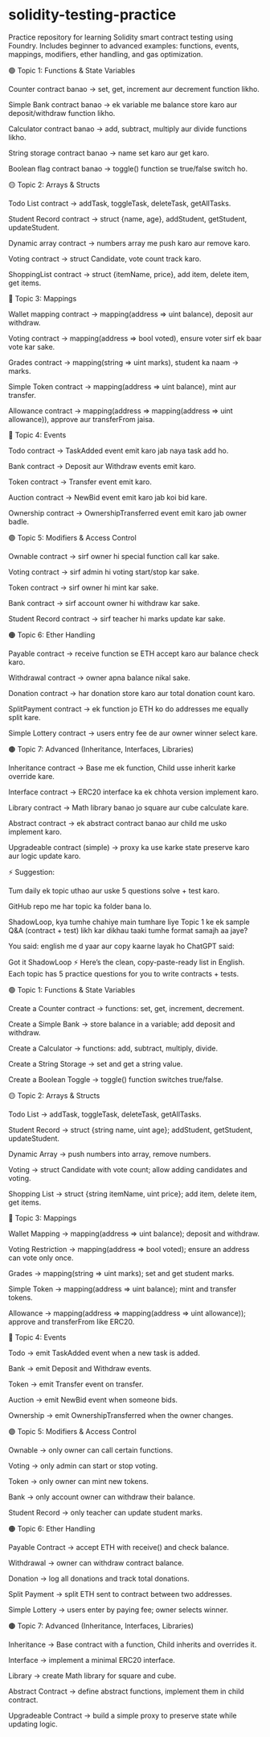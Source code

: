 # solidity-testing-practice
Practice repository for learning Solidity smart contract testing using Foundry.  Includes beginner to advanced examples: functions, events, mappings, modifiers, ether handling, and gas optimization.


🟢 Topic 1: Functions & State Variables

Counter contract banao → set, get, increment aur decrement function likho.

Simple Bank contract banao → ek variable me balance store karo aur deposit/withdraw function likho.

Calculator contract banao → add, subtract, multiply aur divide functions likho.

String storage contract banao → name set karo aur get karo.

Boolean flag contract banao → toggle() function se true/false switch ho.

🟡 Topic 2: Arrays & Structs

Todo List contract → addTask, toggleTask, deleteTask, getAllTasks.

Student Record contract → struct {name, age}, addStudent, getStudent, updateStudent.

Dynamic array contract → numbers array me push karo aur remove karo.

Voting contract → struct Candidate, vote count track karo.

ShoppingList contract → struct {itemName, price}, add item, delete item, get items.

🔴 Topic 3: Mappings

Wallet mapping contract → mapping(address => uint balance), deposit aur withdraw.

Voting contract → mapping(address => bool voted), ensure voter sirf ek baar vote kar sake.

Grades contract → mapping(string => uint marks), student ka naam → marks.

Simple Token contract → mapping(address => uint balance), mint aur transfer.

Allowance contract → mapping(address => mapping(address => uint allowance)), approve aur transferFrom jaisa.

🔵 Topic 4: Events

Todo contract → TaskAdded event emit karo jab naya task add ho.

Bank contract → Deposit aur Withdraw events emit karo.

Token contract → Transfer event emit karo.

Auction contract → NewBid event emit karo jab koi bid kare.

Ownership contract → OwnershipTransferred event emit karo jab owner badle.

🟣 Topic 5: Modifiers & Access Control

Ownable contract → sirf owner hi special function call kar sake.

Voting contract → sirf admin hi voting start/stop kar sake.

Token contract → sirf owner hi mint kar sake.

Bank contract → sirf account owner hi withdraw kar sake.

Student Record contract → sirf teacher hi marks update kar sake.

🟠 Topic 6: Ether Handling

Payable contract → receive function se ETH accept karo aur balance check karo.

Withdrawal contract → owner apna balance nikal sake.

Donation contract → har donation store karo aur total donation count karo.

SplitPayment contract → ek function jo ETH ko do addresses me equally split kare.

Simple Lottery contract → users entry fee de aur owner winner select kare.

🟤 Topic 7: Advanced (Inheritance, Interfaces, Libraries)

Inheritance contract → Base me ek function, Child usse inherit karke override kare.

Interface contract → ERC20 interface ka ek chhota version implement karo.

Library contract → Math library banao jo square aur cube calculate kare.

Abstract contract → ek abstract contract banao aur child me usko implement karo.

Upgradeable contract (simple) → proxy ka use karke state preserve karo aur logic update karo.

⚡ Suggestion:

Tum daily ek topic uthao aur uske 5 questions solve + test karo.

GitHub repo me har topic ka folder bana lo.

ShadowLoop, kya tumhe chahiye main tumhare liye Topic 1 ke ek sample Q&A (contract + test) likh kar dikhau taaki tumhe format samajh aa jaye?

You said:
english me d yaar aur copy kaarne layak ho
ChatGPT said:

Got it ShadowLoop ⚡
Here’s the clean, copy-paste-ready list in English.
Each topic has 5 practice questions for you to write contracts + tests.

🟢 Topic 1: Functions & State Variables

Create a Counter contract → functions: set, get, increment, decrement.

Create a Simple Bank → store balance in a variable; add deposit and withdraw.

Create a Calculator → functions: add, subtract, multiply, divide.

Create a String Storage → set and get a string value.

Create a Boolean Toggle → toggle() function switches true/false.

🟡 Topic 2: Arrays & Structs

Todo List → addTask, toggleTask, deleteTask, getAllTasks.

Student Record → struct {string name, uint age}; addStudent, getStudent, updateStudent.

Dynamic Array → push numbers into array, remove numbers.

Voting → struct Candidate with vote count; allow adding candidates and voting.

Shopping List → struct {string itemName, uint price}; add item, delete item, get items.

🔴 Topic 3: Mappings

Wallet Mapping → mapping(address => uint balance); deposit and withdraw.

Voting Restriction → mapping(address => bool voted); ensure an address can vote only once.

Grades → mapping(string => uint marks); set and get student marks.

Simple Token → mapping(address => uint balance); mint and transfer tokens.

Allowance → mapping(address => mapping(address => uint allowance)); approve and transferFrom like ERC20.

🔵 Topic 4: Events

Todo → emit TaskAdded event when a new task is added.

Bank → emit Deposit and Withdraw events.

Token → emit Transfer event on transfer.

Auction → emit NewBid event when someone bids.

Ownership → emit OwnershipTransferred when the owner changes.

🟣 Topic 5: Modifiers & Access Control

Ownable → only owner can call certain functions.

Voting → only admin can start or stop voting.

Token → only owner can mint new tokens.

Bank → only account owner can withdraw their balance.

Student Record → only teacher can update student marks.

🟠 Topic 6: Ether Handling

Payable Contract → accept ETH with receive() and check balance.

Withdrawal → owner can withdraw contract balance.

Donation → log all donations and track total donations.

Split Payment → split ETH sent to contract between two addresses.

Simple Lottery → users enter by paying fee; owner selects winner.

🟤 Topic 7: Advanced (Inheritance, Interfaces, Libraries)

Inheritance → Base contract with a function, Child inherits and overrides it.

Interface → implement a minimal ERC20 interface.

Library → create Math library for square and cube.

Abstract Contract → define abstract functions, implement them in child contract.

Upgradeable Contract → build a simple proxy to preserve state while updating logic.
